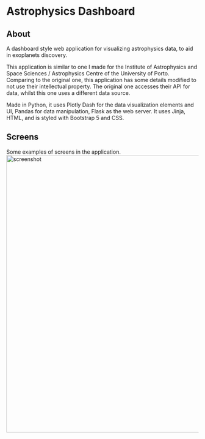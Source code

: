 # Astrophysics Dashboard

## About
 A dashboard style web application for visualizing astrophysics data, to aid in exoplanets discovery.
 
 This application is similar to one I made for the Institute of Astrophysics and Space Sciences / Astrophysics Centre of the University of Porto. Comparing to the original one, this application has some details modified to not use their intellectual property. The original one accesses their API for data, whilst this one uses a different data source.
 
 Made in Python, it uses Plotly Dash for the data visualization elements and UI, Pandas for data manipulation, Flask as the web server. It uses Jinja, HTML, and is styled with Bootstrap 5 and CSS.

## Screens
 Some examples of screens in the application.
<img width="725" alt="screenshot" src="https://github.com/carlahnr/astrophysics_dashboard/assets/100738389/2df1001c-3099-427c-b84d-52e907618616">
